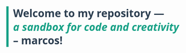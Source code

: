 <h1 style="border-left: 6px solid #16a085; padding-left: 12px; font-family: 'Segoe UI', Tahoma, Geneva, Verdana, sans-serif; color: #2c3e50; font-weight: 700; line-height: 1.3;">
Welcome to my repository —<br/>
<span style="font-style: italic; color: #16a085;">a sandbox for code and creativity</span><br/>
– marcos!
</h1>
